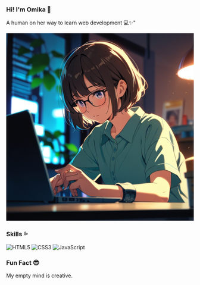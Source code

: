 ### Hi! I'm Omika 📝
A human on her way to learn web development 💻✨"

![Alt text](https://raw.githubusercontent.com/omika-45/omika-45/refs/heads/main/Leonardo_Anime_XL_A_cream_colour_background_banner_in_which_a_0.jpg
)

### Skills 💦
![HTML5](https://img.shields.io/badge/HTML5-%23E34F26.svg?style=flat&logo=html5&logoColor=white) 
![CSS3](https://img.shields.io/badge/CSS3-%231572B6.svg?style=flat&logo=css3&logoColor=white) 
![JavaScript](https://img.shields.io/badge/JavaScript-%23F7DF1E.svg?style=flat&logo=javascript&logoColor=black) 

### Fun Fact 😎
My empty mind is creative.


